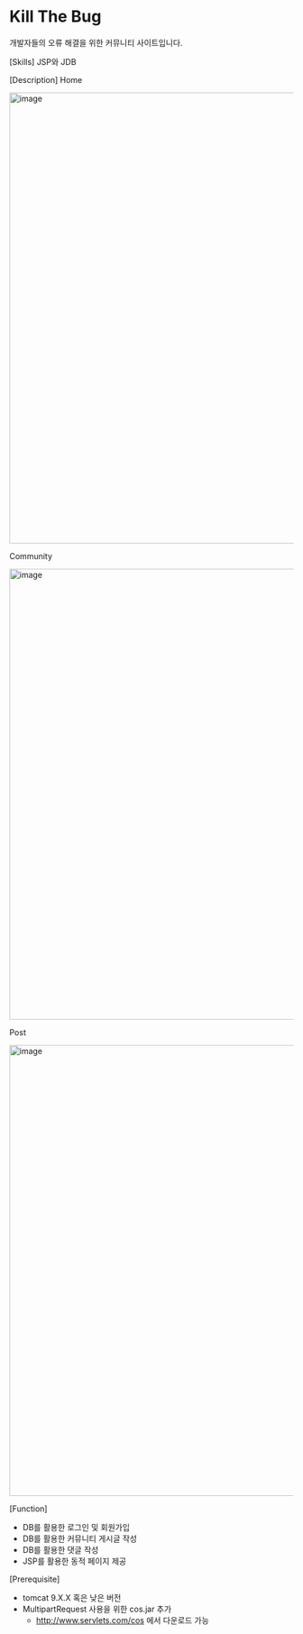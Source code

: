 # Kill The Bug
개발자들의 오류 해결을 위한 커뮤니티 사이트입니다.

[Skills]
JSP와 JDB


[Description]
Home
<p>
<img width="800" alt="image" src="https://github.com/lsh2613/myWeb/assets/104637774/019f8808-6d4a-4442-8fa6-4ca3e0e27968">
</p>
Community
<p>
<img width="800" alt="image" src="https://github.com/lsh2613/myWeb/assets/104637774/c0372d1a-3517-4e2c-bbba-272700b68ef2">
</p>
Post
<p>
<img width="800" alt="image" src="https://github.com/lsh2613/myWeb/assets/104637774/5f0dc8c9-6684-423c-bcf1-faabfc69f48f">
</p>


[Function]
- DB를 활용한 로그인 및 회원가입
- DB를 활용한 커뮤니티 게시글 작성
- DB를 활용한 댓글 작성
- JSP를 활용한 동적 페이지 제공

[Prerequisite]
- tomcat 9.X.X 혹은 낮은 버전
- MultipartRequest 사용을 위한 cos.jar 추가
  - http://www.servlets.com/cos 에서 다운로드 가능

